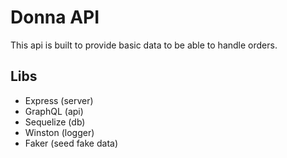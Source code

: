 # Donna API

This api is built to provide basic data to be able to handle orders.

## Libs

* Express (server)
* GraphQL (api)
* Sequelize (db)
* Winston (logger)
* Faker (seed fake data)
